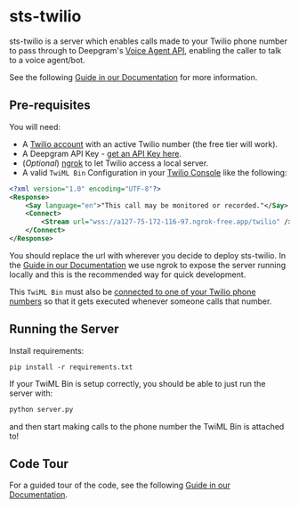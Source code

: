 # sts-twilio

sts-twilio is a server which enables calls made to your Twilio phone number to pass through to Deepgram's [Voice Agent API](https://developers.deepgram.com/docs/voice-agent), enabling the caller to talk to a voice agent/bot.

See the following [Guide in our Documentation](https://developers.deepgram.com/docs/twilio-and-deepgram-voice-agent) for more information.

## Pre-requisites

You will need:
* A [Twilio account](https://www.twilio.com/try-twilio) with an active Twilio number (the free tier will work).
* A Deepgram API Key - [get an API Key here](https://console.deepgram.com/signup?jump=keys).
* (_Optional_) [ngrok](https://ngrok.com/) to let Twilio access a local server.
* A valid `TwiML Bin` Configuration in your [Twilio Console](https://www.twilio.com/docs/serverless/twiml-bins) like the following:

```xml
<?xml version="1.0" encoding="UTF-8"?>
<Response>
    <Say language="en">"This call may be monitored or recorded."</Say>
    <Connect>
        <Stream url="wss://a127-75-172-116-97.ngrok-free.app/twilio" />
    </Connect>
</Response>
```
You should replace the url with wherever you decide to deploy sts-twilio. In the [Guide in our Documentation](https://developers.deepgram.com/docs/twilio-and-deepgram-voice-agent) we use ngrok to expose the server running locally and this is the recommended way for quick development.

This `TwiML Bin` must also be [connected to one of your Twilio phone numbers](https://www.twilio.com/docs/serverless/twiml-bins/getting-started#wire-your-twiml-bin-up-to-an-incoming-phone-call) so that it gets executed whenever someone calls that number.

## Running the Server

Install requirements:

```
pip install -r requirements.txt
```

If your TwiML Bin is setup correctly, you should be able to just run the server with:
```bash
python server.py
```
and then start making calls to the phone number the TwiML Bin is attached to!

## Code Tour

For a guided tour of the code, see the following [Guide in our Documentation](https://developers.deepgram.com/docs/twilio-and-deepgram-voice-agent).
